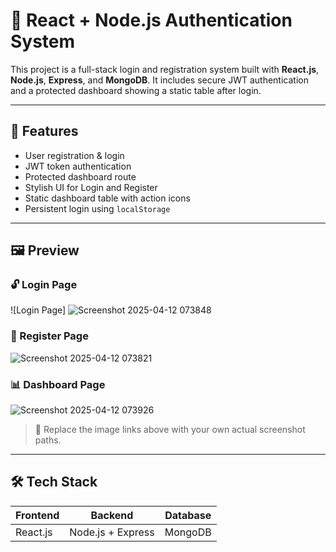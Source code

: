 # 🔐 React + Node.js Authentication System

This project is a full-stack login and registration system built with **React.js**, **Node.js**, **Express**, and **MongoDB**. It includes secure JWT authentication and a protected dashboard showing a static table after login.

---

## 🚀 Features

- User registration & login
- JWT token authentication
- Protected dashboard route
- Stylish UI for Login and Register
- Static dashboard table with action icons
- Persistent login using `localStorage`

---

## 🖼️ Preview

### 🔓 Login Page

![Login Page]
![Screenshot 2025-04-12 073848](https://github.com/user-attachments/assets/3f9013d4-f2b0-4881-a7e5-2c62d6cc9a71)


### 📝 Register Page
![Screenshot 2025-04-12 073821](https://github.com/user-attachments/assets/f7e2b645-fa0c-40ae-8231-1ae1c4ffc3a7)


### 📊 Dashboard Page

![Screenshot 2025-04-12 073926](https://github.com/user-attachments/assets/8a0439a5-0d41-4553-9ef6-fb4721a81400)

> 🔄 Replace the image links above with your own actual screenshot paths.

---

## 🛠️ Tech Stack

| Frontend | Backend | Database |
|----------|---------|----------|
| React.js | Node.js + Express | MongoDB |



